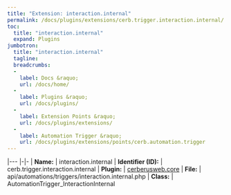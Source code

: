 ```yaml
---
title: "Extension: interaction.internal"
permalink: /docs/plugins/extensions/cerb.trigger.interaction.internal/
toc:
  title: "interaction.internal"
  expand: Plugins
jumbotron:
  title: "interaction.internal"
  tagline: 
  breadcrumbs:
  -
    label: Docs &raquo;
    url: /docs/home/
  -
    label: Plugins &raquo;
    url: /docs/plugins/
  -
    label: Extension Points &raquo;
    url: /docs/plugins/extensions/
  -
    label: Automation Trigger &raquo;
    url: /docs/plugins/extensions/points/cerb.automation.trigger
---
```


|---
|-|-
| **Name:** | interaction.internal
| **Identifier (ID):** | cerb.trigger.interaction.internal
| **Plugin:** | [cerberusweb.core](/docs/plugins/cerberusweb.core/)
| **File:** | api/automations/triggers/interaction.internal.php
| **Class:** | AutomationTrigger_InteractionInternal

